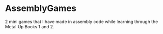# AssemblyGames
2 mini games that I have made in assembly code while learning through the Metal Up Books 1 and 2.
